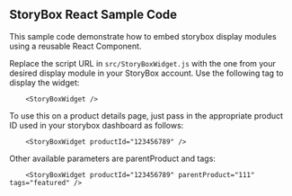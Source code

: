 ## StoryBox React Sample Code 

This sample code demonstrate how to embed storybox display modules using a reusable React Component. 

Replace the script URL in `src/StoryBoxWidget.js` with the one from your desired display module in your StoryBox account. Use the following tag to display the widget:

```
    <StoryBoxWidget />
```

To use this on a product details page, just pass in the appropriate product ID used in your storybox dashboard as follows:

```
    <StoryBoxWidget productId="123456789" />
```

Other available parameters are parentProduct and tags:

```
    <StoryBoxWidget productId="123456789" parentProduct="111" tags="featured" />
```
